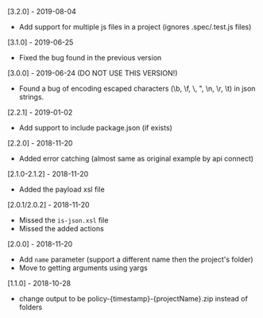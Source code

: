 [3.2.0] - 2019-08-04
* Add support for multiple js files in a project (ignores .spec/.test.js files)

[3.1.0] - 2019-06-25
* Fixed the bug found in the previous version

[3.0.0] - 2019-06-24 (DO NOT USE THIS VERSION!)
* Found a bug of encoding escaped characters (\b, \f, \\, \", \n, \r, \t) in json strings.

[2.2.1] - 2019-01-02
* Add support to include package.json (if exists)

[2.2.0] - 2018-11-20
* Added error catching (almost same as original example by api connect)

[2.1.0-2.1.2] - 2018-11-20
* Added the payload xsl file

[2.0.1/2.0.2] - 2018-11-20
* Missed the `is-json.xsl` file
* Missed the added actions

[2.0.0] - 2018-11-20
* Add `name` parameter (support a different name then the project's folder)
* Move to getting arguments using yargs

[1.1.0] - 2018-10-28
* change output to be policy-{timestamp}-{projectName}.zip instead of folders